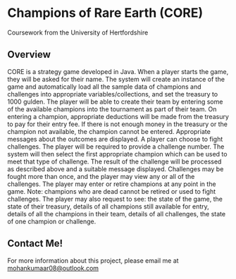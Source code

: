 # Champions of Rare Earth (CORE) #

Coursework from the University of Hertfordshire

## Overview ##

CORE is a strategy game developed in Java. When a player starts the game, they will be asked for their name. The system will create an instance of the game and automatically load all the sample data of champions and challenges into appropriate variables/collections, and set the treasury to 1000 gulden. The player will be able to create their team by entering some of the available champions into the tournament as part of their team. On entering a champion, appropriate deductions will be made from the treasury to pay for their entry fee. If there is not enough money in the treasury or the champion not available, the champion cannot be entered. Appropriate messages about the outcomes are displayed. A player can choose to fight challenges. The player will be required to provide a challenge number. The system will then select the first appropriate champion which can be used to meet that type of challenge. The result of the challenge will be processed as described above and a suitable message displayed. Challenges may be fought more than once, and the player may view any or all of the challenges. The player may enter or retire champions at any point in the game. Note: champions who are dead cannot be retired or used to fight challenges. The player may also request to see: the state of the game, the state of their treasury, details of all champions still available for entry, details of all the champions in their team, details of all challenges, the state of one champion or challenge.

## Contact Me! ##

For more information about this project, please email me at mohankumaar08@outlook.com
 
